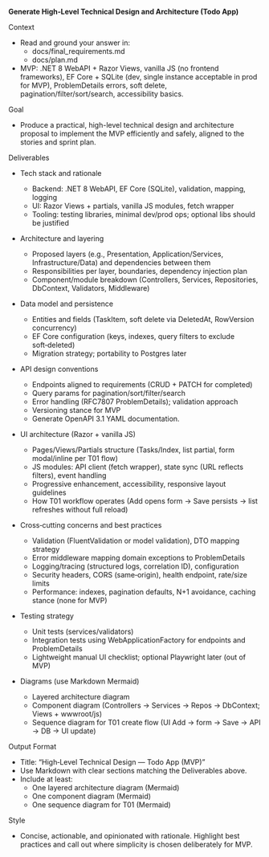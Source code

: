 **Generate High‑Level Technical Design and Architecture (Todo App)**

Context
*   Read and ground your answer in:
    *   docs/final_requirements.md 
    *   docs/plan.md     
*   MVP: .NET 8 WebAPI + Razor Views, vanilla JS (no frontend frameworks), EF Core + SQLite (dev, single instance acceptable in prod for MVP), ProblemDetails errors, soft delete, pagination/filter/sort/search, accessibility basics.

Goal

*   Produce a practical, high-level technical design and architecture proposal to implement the MVP efficiently and safely, aligned to the stories and sprint plan.
    
Deliverables

*   Tech stack and rationale
    *   Backend: .NET 8 WebAPI, EF Core (SQLite), validation, mapping, logging 
    *   UI: Razor Views + partials, vanilla JS modules, fetch wrapper 
    *   Tooling: testing libraries, minimal dev/prod ops; optional libs should be justified
        
*   Architecture and layering
    *   Proposed layers (e.g., Presentation, Application/Services, Infrastructure/Data) and dependencies between them
    *   Responsibilities per layer, boundaries, dependency injection plan
    *   Component/module breakdown (Controllers, Services, Repositories, DbContext, Validators, Middleware)
*   Data model and persistence
    *   Entities and fields (TaskItem, soft delete via DeletedAt, RowVersion concurrency)
    *   EF Core configuration (keys, indexes, query filters to exclude soft‑deleted)
    *   Migration strategy; portability to Postgres later
*   API design conventions
    *   Endpoints aligned to requirements (CRUD + PATCH for completed) 
    *   Query params for pagination/sort/filter/search 
    *   Error handling (RFC7807 ProblemDetails); validation approach 
    *   Versioning stance for MVP 
    *   Generate OpenAPI 3.1 YAML documentation. 
*   UI architecture (Razor + vanilla JS)
    *   Pages/Views/Partials structure (Tasks/Index, list partial, form modal/inline per T01 flow)
    *   JS modules: API client (fetch wrapper), state sync (URL reflects filters), event handling
    *   Progressive enhancement, accessibility, responsive layout guidelines
    *   How T01 workflow operates (Add opens form → Save persists → list refreshes without full reload)
*   Cross‑cutting concerns and best practices
    *   Validation (FluentValidation or model validation), DTO mapping strategy
    *   Error middleware mapping domain exceptions to ProblemDetails
    *   Logging/tracing (structured logs, correlation ID), configuration   
    *   Security headers, CORS (same‑origin), health endpoint, rate/size limits      
    *   Performance: indexes, pagination defaults, N+1 avoidance, caching stance (none for MVP)
        
*   Testing strategy
    *   Unit tests (services/validators)  
    *   Integration tests using WebApplicationFactory for endpoints and ProblemDetails
    *   Lightweight manual UI checklist; optional Playwright later (out of MVP)
            
*   Diagrams (use Markdown Mermaid)
    *   Layered architecture diagram 
    *   Component diagram (Controllers → Services → Repos → DbContext; Views + wwwroot/js)  
    *   Sequence diagram for T01 create flow (UI Add → form → Save → API → DB → UI update)
    
Output Format
*   Title: “High‑Level Technical Design — Todo App (MVP)” 
*   Use Markdown with clear sections matching the Deliverables above.  
*   Include at least:
    *   One layered architecture diagram (Mermaid) 
    *   One component diagram (Mermaid)   
    *   One sequence diagram for T01 (Mermaid)
     
Style
*   Concise, actionable, and opinionated with rationale. Highlight best practices and call out where simplicity is chosen deliberately for MVP.